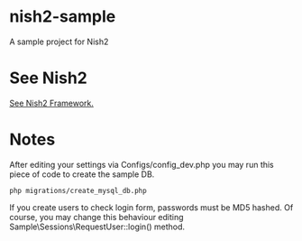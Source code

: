 # nish2-sample
A sample project for Nish2

# See Nish2

[See Nish2 Framework.](https://github.com/Nish-Framework/nish2)

# Notes

After editing your settings via Configs/config_dev.php you may run this piece of code to create the sample DB.

```
php migrations/create_mysql_db.php
```

If you create users to check login form, passwords must be MD5 hashed. Of course, you may change this behaviour editing Sample\Sessions\RequestUser::login() method.